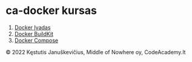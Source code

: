 # ca-docker kursas

1. [Docker Įvadas](docker-01-intro.md)
1. [Docker BuildKit](docker-02-buildkit.md)
1. [Docker Compose](docker-03-compose.md)

© 2022 Kęstutis Januškevičius, Middle of Nowhere oy, CodeAcademy.lt
